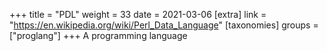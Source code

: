 +++
title = "PDL"
weight = 33
date = 2021-03-06
[extra]
link = "https://en.wikipedia.org/wiki/Perl_Data_Language"
[taxonomies]
groups = ["proglang"]
+++
A programming language

